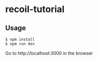 # recoil-tutorial

## Usage

```
$ npm install
$ npm run dev
```

Go to http://localhost:3000 in the browser
